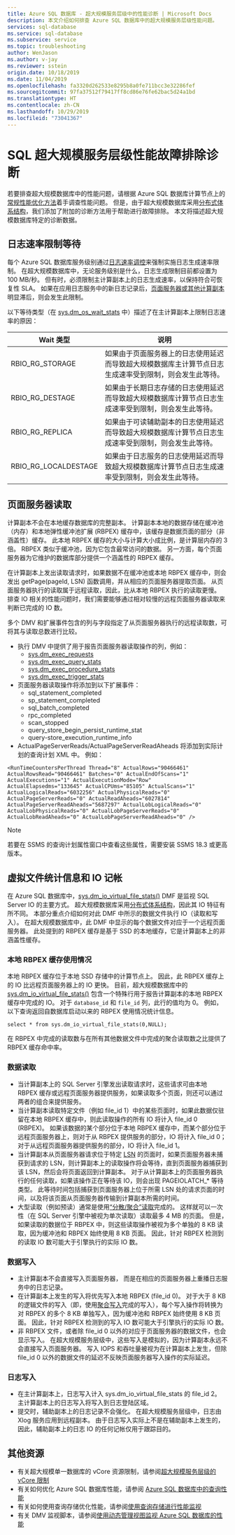 ```yaml
---
title: Azure SQL 数据库 - 超大规模服务层级中的性能诊断 | Microsoft Docs
description: 本文介绍如何排查 Azure SQL 数据库中的超大规模服务层级性能问题。
services: sql-database
ms.service: sql-database
ms.subservice: service
ms.topic: troubleshooting
author: WenJason
ms.author: v-jay
ms.reviewer: sstein
origin.date: 10/18/2019
ms.date: 11/04/2019
ms.openlocfilehash: fa3320d262533e8295b8a0fe711bcc3e32286fef
ms.sourcegitcommit: 97fa37512f79417ff8cd86e76fe62bac5d24a1bd
ms.translationtype: HT
ms.contentlocale: zh-CN
ms.lasthandoff: 10/29/2019
ms.locfileid: "73041367"
---
```

# <a name="sql-hyperscale-performance-troubleshooting-diagnostics"></a>SQL 超大规模服务层级性能故障排除诊断


若要排查超大规模数据库中的性能问题，请根据 Azure SQL 数据库计算节点上的[常规性能优化方法](sql-database-monitor-tune-overview.md)着手调查性能问题。 但是，由于超大规模数据库采用[分布式体系结构](sql-database-service-tier-hyperscale.md#distributed-functions-architecture)，我们添加了附加的诊断方法用于帮助进行故障排除。 本文将描述超大规模数据库特定的诊断数据。


## <a name="log-rate-throttling-waits"></a>日志速率限制等待


每个 Azure SQL 数据库服务级别通过[日志速率调控](sql-database-resource-limits-database-server.md#transaction-log-rate-governance)来强制实施日志生成速率限制。 在超大规模数据库中，无论服务级别是什么，日志生成限制目前都设置为 100 MB/秒。 但有时，必须限制主计算副本上的日志生成速率，以保持符合可恢复性 SLA。 如果在应用日志服务中的新日志记录后，[页面服务器或其他计算副本](sql-database-service-tier-hyperscale.md#distributed-functions-architecture)明显滞后，则会发生此限制。

以下等待类型（在 [sys.dm_os_wait_stats](https://docs.microsoft.com/sql/relational-databases/system-dynamic-management-views/sys-dm-os-wait-stats-transact-sql/) 中）描述了在主计算副本上限制日志速率的原因：

|Wait 类型    |说明                         |
|-------------          |------------------------------------|
|RBIO_RG_STORAGE        | 如果由于页面服务器上的日志使用延迟而导致超大规模数据库主计算节点日志生成速率受到限制，则会发生此等待。         |
|RBIO_RG_DESTAGE        | 如果由于长期日志存储的日志使用延迟而导致超大规模数据库计算节点日志生成速率受到限制，则会发生此等待。         |
|RBIO_RG_REPLICA        | 如果由于可读辅助副本的日志使用延迟而导致超大规模数据库计算节点日志生成速率受到限制，则会发生此等待。         |
|RBIO_RG_LOCALDESTAGE   | 如果由于日志服务的日志使用延迟而导致超大规模数据库计算节点日志生成速率受到限制，则会发生此等待。         |


## <a name="page-server-reads"></a>页面服务器读取

计算副本不会在本地缓存数据库的完整副本。 计算副本本地的数据存储在缓冲池（内存）和本地弹性缓冲池扩展 (RBPEX) 缓存中，该缓存是数据页面的部分（非涵盖性）缓存。 此本地 RBPEX 缓存的大小与计算大小成比例，是计算层内存的 3 倍。 RBPEX 类似于缓冲池，因为它包含最常访问的数据。 另一方面，每个页面服务器为它维护的数据库部分提供一个涵盖性的 RBPEX 缓存。
 
在计算副本上发出读取请求时，如果数据不在缓冲池或本地 RBPEX 缓存中，则会发出 getPage(pageId, LSN) 函数调用，并从相应的页面服务器提取页面。 从页面服务器执行的读取属于远程读取，因此，比从本地 RBPEX 执行的读取更慢。 排查 IO 相关的性能问题时，我们需要能够通过相对较慢的远程页面服务器读取来判断已完成的 IO 数。

多个 DMV 和扩展事件包含的列与字段指定了从页面服务器执行的远程读取数，可将其与读取总数进行比较。 

- 执行 DMV 中提供了用于报告页面服务器读取操作的列，例如：
    - [sys.dm_exec_requests](https://docs.microsoft.com/sql/relational-databases/system-dynamic-management-views/sys-dm-exec-requests-transact-sql/)
    - [sys.dm_exec_query_stats](https://docs.microsoft.com/sql/relational-databases/system-dynamic-management-views/sys-dm-exec-query-stats-transact-sql/)
    - [sys.dm_exec_procedure_stats](https://docs.microsoft.com/sql/relational-databases/system-dynamic-management-views/sys-dm-exec-procedure-stats-transact-sql/)
    - [sys.dm_exec_trigger_stats](https://docs.microsoft.com/sql/relational-databases/system-dynamic-management-views/sys-dm-exec-trigger-stats-transact-sql/)
- 页面服务器读取操作将添加到以下扩展事件：
    - sql_statement_completed
    - sp_statement_completed
    - sql_batch_completed
    - rpc_completed
    - scan_stopped
    - query_store_begin_persist_runtime_stat
    - query-store_execution_runtime_info
- ActualPageServerReads/ActualPageServerReadAheads 将添加到实际计划的查询计划 XML 中。 例如：

`<RunTimeCountersPerThread Thread="8" ActualRows="90466461" ActualRowsRead="90466461" Batches="0" ActualEndOfScans="1" ActualExecutions="1" ActualExecutionMode="Row" ActualElapsedms="133645" ActualCPUms="85105" ActualScans="1" ActualLogicalReads="6032256" ActualPhysicalReads="0" ActualPageServerReads="0" ActualReadAheads="6027814" ActualPageServerReadAheads="5687297" ActualLobLogicalReads="0" ActualLobPhysicalReads="0" ActualLobPageServerReads="0" ActualLobReadAheads="0" ActualLobPageServerReadAheads="0" />`

> [!NOTE]
> 若要在 SSMS 的查询计划属性窗口中查看这些属性，需要安装 SSMS 18.3 或更高版本。


## <a name="virtual-file-stats-and-io-accounting"></a>虚拟文件统计信息和 IO 记帐

在 Azure SQL 数据库中，[sys.dm_io_virtual_file_stats()](https://docs.microsoft.com/sql/relational-databases/system-dynamic-management-views/sys-dm-io-virtual-file-stats-transact-sql/) DMF 是监视 SQL Server IO 的主要方式。 超大规模数据库采用[分布式体系结构](sql-database-service-tier-hyperscale.md#distributed-functions-architecture)，因此其 IO 特征有所不同。 本部分重点介绍如何对此 DMF 中所示的数据文件执行 IO（读取和写入）。 在超大规模数据库中，此 DMF 中显示的每个数据文件对应于一个远程页面服务器。 此处提到的 RBPEX 缓存是基于 SSD 的本地缓存，它是计算副本上的非涵盖性缓存。


### <a name="local-rbpex-cache-usage"></a>本地 RBPEX 缓存使用情况

本地 RBPEX 缓存位于本地 SSD 存储中的计算节点上。 因此，此 RBPEX 缓存上的 IO 比远程页面服务器上的 IO 更快。 目前，超大规模数据库中的 [sys.dm_io_virtual_file_stats()](https://docs.microsoft.com/sql/relational-databases/system-dynamic-management-views/sys-dm-io-virtual-file-stats-transact-sql/) 包含一个特殊行用于报告计算副本的本地 RBPEX 缓存中完成的 IO。 对于 `database_id` 和 `file_id` 列，此行的值均为 0。 例如，以下查询返回自数据库启动以来的 RBPEX 使用情况统计信息。

`select * from sys.dm_io_virtual_file_stats(0,NULL);`

在 RBPEX 中完成的读取数与在所有其他数据文件中完成的聚合读取数之比提供了 RBPEX 缓存命中率。


### <a name="data-reads"></a>数据读取

- 当计算副本上的 SQL Server 引擎发出读取请求时，这些请求可由本地 RBPEX 缓存或远程页面服务器提供服务，如果读取多个页面，则还可以通过两者的组合来提供服务。
- 当计算副本读取特定文件（例如 file_id 1）中的某些页面时，如果此数据仅驻留在本地 RBPEX 缓存中，则此读取操作的所有 IO 将计入 file_id 0 (RBPEX)。 如果该数据的某个部分位于本地 RBPEX 缓存中，而某个部分位于远程页面服务器上，则对于从 RBPEX 提供服务的部分，IO 将计入 file_id 0；对于从远程页面服务器提供服务的部分，IO 将计入 file_id 1。 
- 当计算副本从页面服务器请求位于特定 [LSN](https://docs.microsoft.com/sql/relational-databases/sql-server-transaction-log-architecture-and-management-guide/) 的页面时，如果页面服务器未捕获到请求的 LSN，则计算副本上的读取操作将会等待，直到页面服务器捕获到该 LSN，然后会将页面返回到计算副本。 对于从计算副本上的页面服务器执行的任何读取，如果该操作正在等待该 IO，则会出现 PAGEIOLATCH_* 等待类型。 此等待时间包括捕获到页面服务器上位于所需 LSN 处的请求页面的时间，以及将该页面从页面服务器传输到计算副本所需的时间。
- 大型读取（例如预读）通常是使用[“分散/聚合”读取](https://docs.microsoft.com/sql/relational-databases/reading-pages/)完成的。 这样就可以一次性（在 SQL Server 引擎中被视为单次读取）读取最多 4 MB 的页面。 但是，如果读取的数据位于 RBPEX 中，则这些读取操作被视为多个单独的 8 KB 读取，因为缓冲池和 RBPEX 始终使用 8 KB 页面。 因此，针对 RBPEX 检测到的读取 IO 数可能大于引擎执行的实际 IO 数。


### <a name="data-writes"></a>数据写入

- 主计算副本不会直接写入页面服务器， 而是在相应的页面服务器上重播日志服务中的日志记录。 
- 在计算副本上发生的写入将优先写入本地 RBPEX (file_id 0)。 对于大于 8 KB 的逻辑文件的写入（即，使用[聚合写入](https://docs.microsoft.com/sql/relational-databases/writing-pages/)完成的写入），每个写入操作将转换为对 RBPEX 的多个 8 KB 单独写入，因为缓冲池和 RBPEX 始终使用 8 KB 页面。 因此，针对 RBPEX 检测到的写入 IO 数可能大于引擎执行的实际 IO 数。
- 非 RBPEX 文件，或者除 file_id 0 以外的对应于页面服务器的数据文件，也会显示写入。 在超大规模服务层级中，这些写入是模拟的，因为计算副本永远不会直接写入页面服务器。 写入 IOPS 和吞吐量被视为在计算副本上发生，但除 file_id 0 以外的数据文件的延迟不反映页面服务器写入操作的实际延迟。

### <a name="log-writes"></a>日志写入

- 在主计算副本上，日志写入计入 sys.dm_io_virtual_file_stats 的 file_id 2。 主计算副本上的日志写入将写入到日志登陆区域。
- 提交时，辅助副本上的日志记录不会强化。 在超大规模服务层级中，日志由 Xlog 服务应用到远程副本。 由于日志写入实际上不是在辅助副本上发生的，因此，辅助副本上的日志 IO 的任何记帐仅用于跟踪目的。

## <a name="additional-resources"></a>其他资源

- 有关超大规模单一数据库的 vCore 资源限制，请参阅[超大规模服务层级的 vCore 限制](sql-database-vcore-resource-limits-single-databases.md#hyperscale-service-tier-for-provisioned-compute)
- 有关如何优化 Azure SQL 数据库性能，请参阅 [Azure SQL 数据库中的查询性能](sql-database-performance-guidance.md)
- 有关如何使用查询存储优化性能，请参阅[使用查询存储进行性能监视](https://docs.microsoft.com/sql/relational-databases/performance/monitoring-performance-by-using-the-query-store/)
- 有关 DMV 监视脚本，请参阅[使用动态管理视图监视 Azure SQL 数据库的性能](sql-database-monitoring-with-dmvs.md)
